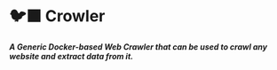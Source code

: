 # 🐦‍⬛ Crowler

**_A Generic Docker-based Web Crawler that can be used to crawl any website and extract data from it._**
